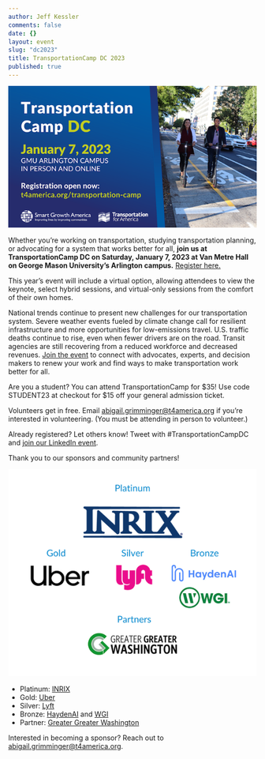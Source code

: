 ```yaml
---
author: Jeff Kessler
comments: false
date: {}
layout: event
slug: "dc2023"
title: TransportationCamp DC 2023
published: true
---
```


![Registration Header](/events/dc2023/dc-2023-header.png)

Whether you’re working on transportation, studying transportation planning, or advocating for a system that works better for all, **join us at TransportationCamp DC on Saturday, January 7, 2023 at Van Metre Hall on George Mason University’s Arlington campus.** [Register here.](https://t4america.org/transportation-camp/)

This year’s event will include a virtual option, allowing attendees to view the keynote, select hybrid sessions, and virtual-only sessions from the comfort of their own homes.

National trends continue to present new challenges for our transportation system. Severe weather events fueled by climate change call for resilient infrastructure and more opportunities for low-emissions travel. U.S. traffic deaths continue to rise, even when fewer drivers are on the road. Transit agencies are still recovering from a reduced workforce and decreased revenues. [Join the event](http://t4america.org/transportation-camp) to connect with advocates, experts, and decision makers to renew your work and find ways to make transportation work better for all.

Are you a student? You can attend TransportationCamp for $35! Use code STUDENT23 at checkout for $15 off your general admission ticket.

Volunteers get in free. Email abigail.grimminger@t4america.org if you’re interested in volunteering. (You must be attending in person to volunteer.)

Already registered? Let others know! Tweet with #TransportationCampDC and [join our LinkedIn event](https://www.linkedin.com/events/6976608141467648000/about/).

Thank you to our sponsors and community partners!

![Sponsors](/events/dc2023/dc-2023-sponsors.png)

- Platinum: [INRIX](https://inrix.com/)
- Gold: [Uber](https://www.uber.com/)
- Silver: [Lyft](https://www.lyft.com/)
- Bronze: [HaydenAI](https://www.hayden.ai/) and [WGI](https://wginc.com/)
- Partner: [Greater Greater Washington](https://ggwash.org/)

Interested in becoming a sponsor? Reach out to abigail.grimminger@t4america.org.
